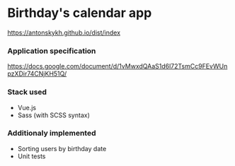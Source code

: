 # Birthday's calendar app
https://antonskykh.github.io/dist/index

### Application specification
https://docs.google.com/document/d/1vMwxdQAaS1d6l72TsmCc9FEvWUnpzXDir74CNjKH51Q/

### Stack used
* Vue.js
* Sass (with SCSS syntax)

### Additionaly implemented
* Sorting users by birthday date
* Unit tests
